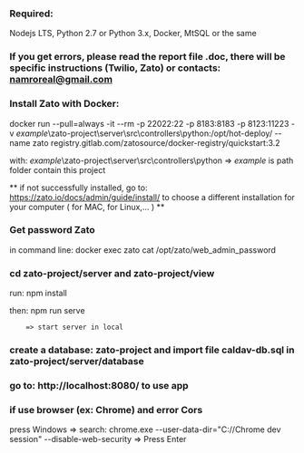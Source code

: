 ### Required: 
Nodejs LTS, Python 2.7 or Python 3.x, Docker, MtSQL or the same

### If you get errors, please read the report file .doc, there will be specific instructions (Twilio, Zato) or contacts: namroreal@gmail.com

### Install Zato with Docker:

docker run --pull=always -it --rm -p 22022:22 -p 8183:8183 -p 8123:11223 -v _example_\zato-project\server\src\controllers\python:/opt/hot-deploy/ --name zato registry.gitlab.com/zatosource/docker-registry/quickstart:3.2

with: _example_\zato-project\server\src\controllers\python => _example_ is path folder contain this project

** if not successfully installed, go to: https://zato.io/docs/admin/guide/install/ to choose a different installation for your computer ( for MAC, for Linux,... ) **

### Get password Zato

in command line: docker exec zato cat /opt/zato/web_admin_password

### cd zato-project/server and zato-project/view

run:    npm install

then:   npm run serve

        => start server in local


### create a database: zato-project and import file caldav-db.sql in zato-project/server/database

### go to: http://localhost:8080/ to use app


### if use browser (ex: Chrome) and error Cors

press Windows => search: chrome.exe --user-data-dir="C://Chrome dev session" --disable-web-security => Press Enter